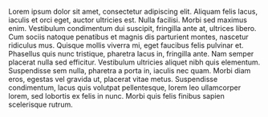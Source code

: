 Lorem ipsum dolor sit amet, consectetur adipiscing elit. Aliquam felis lacus, iaculis et orci eget, auctor ultricies est. Nulla facilisi. Morbi sed maximus enim. Vestibulum condimentum dui suscipit, fringilla ante at, ultrices libero. Cum sociis natoque penatibus et magnis dis parturient montes, nascetur ridiculus mus. Quisque mollis viverra mi, eget faucibus felis pulvinar et. Phasellus quis nunc tristique, pharetra lacus in, fringilla ante. Nam semper placerat nulla sed efficitur. Vestibulum ultricies aliquet nibh quis elementum. Suspendisse sem nulla, pharetra a porta in, iaculis nec quam. Morbi diam eros, egestas vel gravida ut, placerat vitae metus. Suspendisse condimentum, lacus quis volutpat pellentesque, lorem leo ullamcorper lorem, sed lobortis ex felis in nunc. Morbi quis felis finibus sapien scelerisque rutrum.
